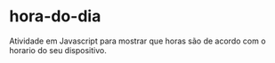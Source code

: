 # hora-do-dia
 Atividade em Javascript para mostrar que horas são de acordo com o horario do seu dispositivo.
